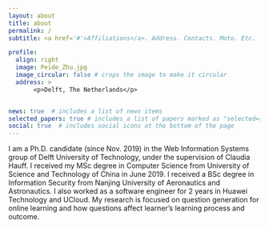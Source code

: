 ```yaml
---
layout: about
title: about
permalink: /
subtitle: <a href='#'>Affiliations</a>. Address. Contacts. Moto. Etc.

profile:
  align: right
  image: Peide_Zhu.jpg
  image_circular: false # crops the image to make it circular
  address: >
       <p>Delft, The Netherlands</p>


news: true  # includes a list of news items
selected_papers: true # includes a list of papers marked as "selected={true}"
social: true  # includes social icons at the bottom of the page
---
```

I am a Ph.D. candidate (since Nov. 2019) in the Web Information Systems group of Delft University of Technology, under the supervision of Claudia Hauff. I received my MSc degree in Computer Science from University of Science and Technology of China in June 2019. I received a BSc degree in Information Security from Nanjing University of Aeronautics and Astronautics. I also worked as a software engineer for 2 years in Huawei Technology and UCloud. My research is focused on question generation for online learning and how questions affect learner’s learning process and outcome.
